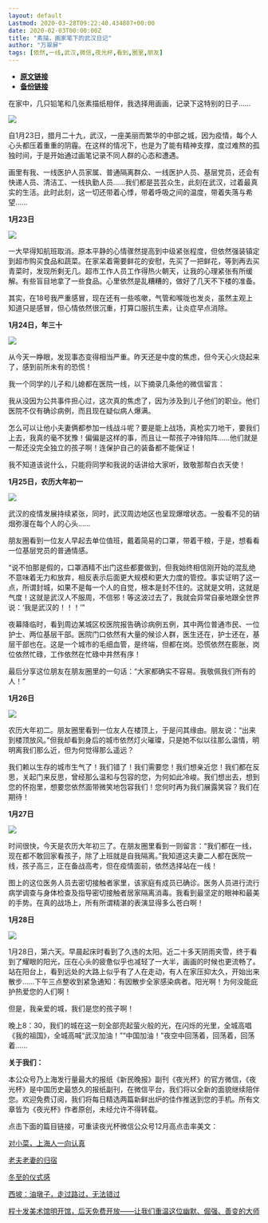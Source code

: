 ```yaml
---
layout: default
Lastmod: 2020-03-28T09:22:40.434807+00:00
date: 2020-02-03T00:00:00Z
title: "素描，画家笔下的武汉日记"
author: "万翠屏"
tags: [依然,一线,武汉,微信,夜光杯,看到,圈里,朋友]
---
```


* [**原文链接**](https://mp.weixin.qq.com/s/11x6oxp76YZyB-OCyES6Pg)
* [**备份链接**](http://archive.ph/W4otV)


在家中，几只铅笔和几张素描纸相伴，我选择用画画，记录下这特别的日子……

![](/images/post/0dc55afe72162182ed48d1de3ae227f4.jpg)

自1月23日，腊月二十九，武汉，一座美丽而繁华的中部之城，因为疫情，每个人心头都压着重重的阴霾。在这样的情况下，也是为了能有精神支撑，度过难熬的孤独时间，于是开始通过画笔记录不同人群的心态和遭遇。

画里有我、一线医护人员家属、普通隔离群众、一线医护人员、基层党员，还会有快递人员、清洁工、一线执勤人员……我们都是芸芸众生，此刻在武汉，过着最真实的生活。此时此刻，这一切还带着心悸，带着呼吸之间的温度，带着失落与希望……

**1月23日**

![](/images/post/a8d3bd5a533021ab1e6b16df03c85972.jpg)

一大早得知航班取消。原本平静的心情骤然提高到中级紧张程度，但依然强装镇定到超市购买食品和蔬菜。在家呆着需要鲜花的安慰，先买了一把鲜花，等到再去买青菜时，发现所剩无几。超市工作人员工作得热火朝天，让我的心理紧张有所缓解。有些盲目地拿了一些食品。心里依然是乱糟糟的，做好了几天不下楼的准备。

其实，在18号我严重感冒，现在还有一些咳嗽，气管和喉咙也发炎，虽然主观上知道只是感冒，但心情依然很沉重，打算口服抗生素，让炎症早点消除。

**1月24日，年三十**

![](/images/post/8082f1b954be0df10ffe252bbfa5fbdf.jpg)

从今天一睁眼，发现事态变得相当严重。昨天还是中度的焦虑，但今天心火烧起来了，感到前所未有的恐慌！

我一个同学的儿子和儿媳都在医院一线，以下摘录几条他的微信留言：

我从没因为公共事件担心过，这次真的焦虑了，因为涉及到儿子他们的职业。他们医院不仅有确诊病例，而且现在疑似病人爆满。

怎么可以让他小夫妻俩都参加一线战斗呢？要是能上战场，真枪实刀地干，要我们上去，我真的毫不犹豫！偏偏是这样的事，而且让一帮孩子冲锋陷阵……他们就是一帮还没完全独立的孩子啊！连保护自己的装备都不能保证！

我不知道该说什么，只能将同学和我说的话讲给大家听，致敬那帮白衣天使！

**1月25日，农历大年初一**

![](/images/post/cec44a63d348927e94bf5a8ad181bd1d.jpg)

武汉的疫情发展持续紧张，同时，武汉周边地区也呈现爆增状态。一股看不见的硝烟弥漫在每个人的心头……

朋友圈看到一位友人早起去单位值班，戴着简易的口罩，带着干粮，于是，想看看一位基层党员的普通情感。

“说不怕那是假的，口罩酒精不出门这些都要做到，但我始终相信刚开始的混乱绝不意味着无力和放弃，相反表示后面更大规模和更大力度的管控。事实证明了这一点，所谓封城，如果不是每一个人的自觉，根本是封不住的。这就是文明，这就是气度！这就是武汉人不服周，不信邪！等这波过去了，我就会异常自豪地跟全世界说：‘我是武汉的！！！’”

夜幕降临时，看到周边某城区校医院报告确诊病例五例，其中两位普通市民、一位护士、两位基层干部。医院门口依然有大量的候诊人群，医生还在，护士还在，基层干部也在。这是一个城市的毛细血管，是终端，但都在岗。恐慌依然在膨胀，岗位依然忙碌，工作依然在忙碌中井然有序！

最后分享这位朋友在朋友圈里的一句话：“大家都确实不容易。我敬佩我们所有的人！”

**1月26日**

![](/images/post/dab382031699828e0c0ac21389d7e697.jpg)

农历大年初二。朋友圈里看到一位友人在楼顶上，于是问其缘由。朋友说：“出来到楼顶放风。”但我却看到身后的城市依然灯火璀璨，只是她不似以往那么温情，明明离我们那么近，但为何觉得那么遥远？

我们赖以生存的城市生气了！我们错了！我们需要您！我们想亲近您！我们都在反思，关起门来反思，曾经那么温和与包容的您，为何如此冷峻。我们想出去，想到您的怀抱里，想要您依然面带微笑地包容我们！您何时再为我们展露笑容？我们在期待！

**1月27日**

![](/images/post/b01c99cbc5763e87ee3fc36b5751df07.jpg)

时间很快，今天是农历大年初三了。在朋友圈里看到一则留言：“我们都在一线，现在都不敢回家看孩子，除了上班就是自我隔离。”我知道这夫妻二人都在医院一线，孩子高三，正在备战高考，但在疫情面前，依然选择站在一线！

图上的这位医务人员去密切接触者家里，该家庭有成员已确诊。医务人员进行流行病学调查与身体检查及指导密切接触者居家隔离消毒。我看到最坚定的眼神和最美的手势。在真的战场上，所有所谓精湛的表演显得多么苍白啊！

**1月28日**

![](/images/post/e369c7f5f1fdcf9edf9d50f037bc1164.jpg)

1月28日，第六天。早晨起床时看到了久违的太阳。近二十多天阴雨夹雪，终于看到了耀眼的阳光，压在心头的疲惫似乎也减轻了一大半，画画的时候也更流畅了。站在阳台上，看到远处的大路上似乎有了人在走动，有人在家压抑太久，开始出来散步……下午三点整收到紧急通知：有因散步全家感染病者。阳光啊！为何没能庇护热爱您的人们啊！

但是，我亲爱的城，我们是您的孩子啊！

晚上8：30，我们的城在这一刻全部亮起萤火般的光，在闪烁的光里，全城高唱《我的祖国》，全城高喊“武汉加油！”“中国加油！”夜空中回荡着，回荡着，回荡着……

**关于我们：**

本公众号乃上海发行量最大的报纸《新民晚报》副刊《夜光杯》的官方微信，《夜光杯》是中国历史最悠久的报纸副刊，在微信平台，我们将以全新的面貌继续陪伴您。欢迎免费订阅，我们将每日精选两篇新鲜出炉的佳作推送到您的手机。所有文章皆为《夜光杯》作者原创，未经允许不得转载。

点击下面的篇目链接，可重读夜光杯微信公众号12月高点击率美文：

[对小菜，上海人一向认真](http://mp.weixin.qq.com/s?__biz=MzA4NzM0NTg4NA==&mid=2657709316&idx=1&sn=35435ab975daa95a677e5dc9d6f6fcfd&chksm=8ba712b7bcd09ba1c34f9509cc6c6bbe65a432122f73e41da9c3bf6a1858ab32df2b81f5b0ac&scene=21#wechat_redirect)

[老夫老妻的归宿](http://mp.weixin.qq.com/s?__biz=MzA4NzM0NTg4NA==&mid=2657709085&idx=2&sn=f88843a4f4494c9504d6ffda47abe055&chksm=8ba713aebcd09ab81ebf38f725a7fadba9af571cc42ae595944b84278c33ad6a6a41ddd615ec&scene=21#wechat_redirect)  

[冬至的仪式感](http://mp.weixin.qq.com/s?__biz=MzA4NzM0NTg4NA==&mid=2657709364&idx=2&sn=8e72b3f41f54be367a120ec58c3f59f7&chksm=8ba71287bcd09b91d02aa8daf16a89dae34cf567d97b998d7b8f02d711494d9a81b1ee945cef&scene=21#wechat_redirect)  

[西坡：油墩子，走过路过，无法错过](http://mp.weixin.qq.com/s?__biz=MzA4NzM0NTg4NA==&mid=2657709085&idx=1&sn=171c72788c922e8ae9a8991353c92261&chksm=8ba713aebcd09ab8b1041c4cfae443af864c51673532632c25e2d0286fea44c9b786db1e4a33&scene=21#wechat_redirect)  

[程十发美术馆明开馆，后天免费开放——让我们重温这位幽默、倔强、善变的大师](http://mp.weixin.qq.com/s?__biz=MzA4NzM0NTg4NA==&mid=2657709303&idx=1&sn=6fe5c28c67711bd9e4ab7866aabd91c9&chksm=8ba71344bcd09a52a99ed5343dffc1bb231fc654398913ecae8dda56a7ac2fb24601eb5966a0&scene=21#wechat_redirect)

